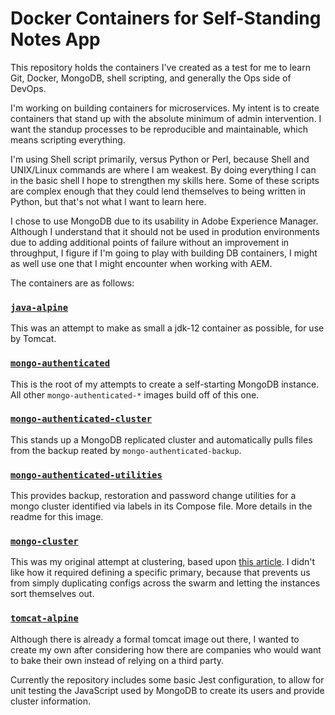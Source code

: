 # Docker Containers for Self-Standing Notes App

This repository holds the containers I've created as a test for me to learn Git, Docker, MongoDB, shell scripting, and generally the Ops side of DevOps.

I'm working on building containers for microservices. My intent is to create containers that stand up with the absolute minimum of admin intervention. I want the standup processes to be reproducible and maintainable, which means scripting everything.

I'm using Shell script primarily, versus Python or Perl, because Shell and UNIX/Linux commands are where I am weakest. By doing everything I can in the basic shell I hope to strengthen my skills here. Some of these scripts are complex enough that they could lend themselves to being written in Python, but that's not what I want to learn here.

I chose to use MongoDB due to its usability in Adobe Experience Manager. Although I understand that it should not be used in prodution environments due to adding additional points of failure without an improvement in throughput, I figure if I'm going to play with building DB containers, I might as well use one that I might encounter when working with AEM.

The containers are as follows:

### [`java-alpine`](java-alpine/)
This was an attempt to make as small a jdk-12 container as possible, for use by Tomcat.

### [`mongo-authenticated`](mongo-authenticated/)
This is the root of my attempts to create a self-starting MongoDB instance. All other `mongo-authenticated-*` images build off of this one.

### [`mongo-authenticated-cluster`](mongo-authenticated-cluster/)
This stands up a MongoDB replicated cluster and automatically pulls files from the backup reated by `mongo-authenticated-backup`.

### [`mongo-authenticated-utilities`](mongo-authenticated-utilities/)
This provides backup, restoration and password change utilities for a mongo cluster identified via labels in its Compose file. More details in the readme for this image.

### [`mongo-cluster`](mongo-cluster/)
This was my original attempt at clustering, based upon [this article](http://www.tothenew.com/blog/mongodb-replica-set-using-docker-networking-and-docker-compose/). I didn't like how it required defining a specific primary, because that prevents us from simply duplicating configs across the swarm and letting the instances sort themselves out.

### [`tomcat-alpine`](tomcat-alpine/)
Although there is already a formal tomcat image out there, I wanted to create my own after considering how there are companies who would want to bake their own instead of relying on a third party.

Currently the repository includes some basic Jest configuration, to allow for unit testing the JavaScript used by MongoDB to create its users and provide cluster information.